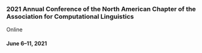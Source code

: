 ### 2021 Annual Conference of the North American Chapter of the Association for Computational Linguistics
Online
#### June 6–11, 2021